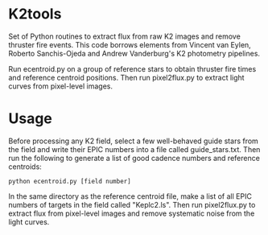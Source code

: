 # K2tools
Set of Python routines to extract flux from raw K2 images and remove thruster fire events.
This code borrows elements from Vincent van Eylen, Roberto Sanchis-Ojeda and Andrew Vanderburg's K2 photometry pipelines.

Run ecentroid.py on a group of reference stars to obtain thruster fire times and reference centroid positions. Then run pixel2flux.py to extract light curves from pixel-level images. 

# Usage
Before processing any K2 field, select a few well-behaved guide stars from the field and write their EPIC numbers into a file called guide_stars.txt. Then run the following to generate a list of good cadence numbers and reference centroids:

```
python ecentroid.py [field number]
```

In the same directory as the reference centroid file, make a list of all EPIC numbers of targets in the field called "Keplc2.ls". Then run pixel2flux.py to extract flux from pixel-level images and remove systematic noise from the light curves.
